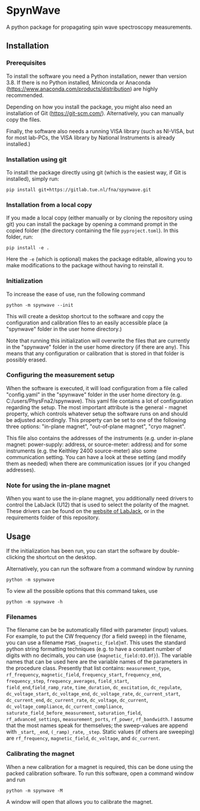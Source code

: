# SpynWave
A python package for propagating spin wave spectroscopy measurements.

## Installation
### Prerequisites
To install the software you need a Python installation, newer than version 3.8.
If there is no Python installed, Miniconda or Anaconda (https://www.anaconda.com/products/distribution) are highly recommended.

Depending on how you install the package, you might also need an installation of Git (https://git-scm.com/).
Alternatively, you can manually copy the files.

Finally, the software also needs a running VISA library (such as NI-VISA, but for most lab-PCs, the VISA library by National Instruments is already installed.)

### Installation using git
To install the package directly using git (which is the easiest way, if Git is installed), simply run:
```commandline
pip install git+https://gitlab.tue.nl/fna/spynwave.git
```

### Installation from a local copy
If you made a local copy (either manually or by cloning the repository using git) you can install the package by opening a command prompt in the copied folder (the directory containing the file `pyproject.toml`).
In this folder, run:
```commandline
pip install -e .
```
Here the `-e` (which is optional) makes the package editable, allowing you to make modifications to the package without having to reinstall it.

### Initialization
To increase the ease of use, run the following command
```commandline
python -m spynwave --init
```
This will create a desktop shortcut to the software and copy the configuration and calibration files to an easily accessible place (a "spynwave" folder in the user home directory.)

Note that running this initialization will overwrite the files that are currently in the "spynwave" folder in the user home directory (if there are any).
This means that any configuration or calibration that is stored in that folder is possibly erased.

### Configuring the measurement setup
When the software is executed, it will load configuration from a file called "config.yaml" in the "spynwave" folder in the user home directory (e.g. C:/users/PhysFna2/spynwave).
This yaml file contains a lot of configuration regarding the setup.
The most important attribute is the general - magnet property, which controls whatever setup the software runs on and should be adjusted accordingly.
This property can be set to one of the following three options: "in-plane magnet", "out-of-plane magnet", "cryo magnet".

This file also contains the addresses of the instruments (e.g. under in-plane magnet: power-supply: address, or source-meter: address) and for some instruments (e.g. the Keithley 2400 source-meter) also some communication setting.
You can have a look at these setting (and modify them as needed) when there are communication issues (or if you changed addresses).

### Note for using the in-plane magnet
When you want to use the in-plane magnet, you additionally need drivers to control the LabJack (U12) that is used to select the polarity of the magnet.
These drivers can be found on the [website of LabJack](https://labjack.com/pages/support?doc=/software-driver/installer-downloads/u12-software-installer-u12/), or in the requirements folder of this repository.

## Usage
If the initialization has been run, you can start the software by double-clicking the shortcut on the desktop.

Alternatively, you can run the software from a command window by running
```commandline
python -m spynwave
```

To view all the possible options that this command takes, use
```commandline
python -m spynwave -h
```

### Filenames
The filename can be be automatically filled with parameter (input) values. For example, to put the CW frequency (for a field sweep) in the filename, you can use a filename `PSWS_{magnetic_field}mT`.
This uses the standard python string formatting techniques (e.g. to have a constant number of digits with no decimals, you can use `{magnetic_field:03.0f}`).
The variable names that can be used here are the variable names of the parameters in the procedure class.
Presently that list contains:
`measurement_type`, `rf_frequency`, `magnetic_field`, `frequency_start`, `frequency_end`,
`frequency_step`, `frequency_averages`, `field_start`, `field_end`,`field_ramp_rate`,
`time_duration`, `dc_excitation`, `dc_regulate`, `dc_voltage_start`, `dc_voltage_end`,
`dc_voltage_rate`, `dc_current_start`, `dc_current_end`, `dc_current_rate`, `dc_voltage`,
`dc_current`, `dc_voltage_compliance`, `dc_current_compliance`, `saturate_field_before_measurement`,
`saturation_field`, `rf_advanced_settings`, `measurement_ports`, `rf_power`, `rf_bandwidth`.
I assume that the most names speak for themselves; the sweep-values are append with `_start`, `_end`, `(_ramp)_rate`, `_step`.
Static values (if others are sweeping) are `rf_frequency`, `magnetic_field`, `dc_voltage`, and `dc_current`.

### Calibrating the magnet
When a new calibration for a magnet is required, this can be done using the packed calibration software.
To run this software, open a command window and run
```commandline
python -m spynwave -M
```

A window will open that allows you to calibrate the magnet.
